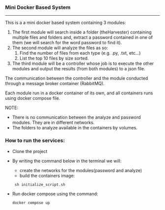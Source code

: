 ### Mini Docker Based System
___
This is a a mini docker based system containing 3 modules:

1. The first module will search inside a folder (theHarvester) containing multiple files and folders and, extract a password contained in one of them (we will search for the word password to find it).
2. The second module will analyze the files as so:
   1. Find the number of files from each type (e.g. .py, .txt, etc...)
   2. List the top 10 files by size sorted.
3. The third module will be a controller whose job is to execute the other modules and output the results (from both modules) to a json file.

The communication between the controller and the module conducted through a message broker container (RabbitMQ).

Each module run in a docker container of its own, and all containers runs using docker compose file.

NOTE:
* There is no communication between the analyze and password modules. They are in different networks.
* The folders to analyze available in the containers by volumes.


### How to run the services:
   - Clone the project
   - By writing the command below in the terminal we will:
     - create the networks for the modules(password and analyze)
     - build the containers image:
     ```
      sh initialize_script.sh
     ```

   - Run docker compose using the command:
      ```
      docker compose up
      ```
